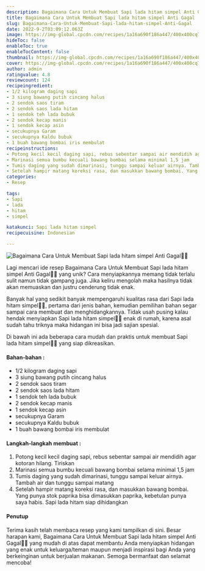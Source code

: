 ```yaml
---
description: Bagaimana Cara Untuk Membuat Sapi lada hitam simpel Anti Gagal"
title: Bagaimana Cara Untuk Membuat Sapi lada hitam simpel Anti Gagal
slug: Bagaimana-Cara-Untuk-Membuat-Sapi-lada-hitam-simpel-Anti-Gagal
date: 2022-9-2T03:09:12.063Z
image: https://img-global.cpcdn.com/recipes/1a16a690f186a447/400x400cq70/photo.jpg
hideToc: false
enableToc: true
enableTocContent: false
thumbnail: https://img-global.cpcdn.com/recipes/1a16a690f186a447/400x400cq70/photo.jpg
cover: https://img-global.cpcdn.com/recipes/1a16a690f186a447/400x400cq70/photo.jpg
author: admin
ratingvalue: 4.8
reviewcount: 124
recipeingredient:
- 1/2 kilogram daging sapi
- 3 siung bawang putih cincang halus
- 2 sendok saos tiram
- 2 sendok saos lada hitam
- 1 sendok teh lada bubuk
- 2 sendok kecap manis
- 1 sendok kecap asin
- secukupnya Garam
- secukupnya Kaldu bubuk
- 1 buah bawang bombai iris membulat
recipeinstructions:
- Potong kecil kecil daging sapi, rebus sebentar sampai air mendidih agar kotoran hilang. Tiriskan
- Marinasi semua bumbu kecuali bawang bombai selama minimal 1,5 jam
- Tumis daging yang sudah dimarinasi, tunggu sampai keluar airnya. Tambah air dan tunggu sampai matang
- Setelah hampir matang koreksi rasa, dan masukkan bawang bombai. Yang punya stok paprika bisa dimasukkan paprika, kebetulan punya saya habis. Sapi lada hitam siap dihidangkan
categories:
- Resep

tags:
- Sapi
- lada
- hitam
- simpel

katakunci: Sapi lada hitam simpel
recipecuisine: Indonesian

---
```


![Bagaimana Cara Untuk Membuat Sapi lada hitam simpel Anti Gagal👩‍🍳](https://img-global.cpcdn.com/recipes/1a16a690f186a447/400x400cq70/photo.jpg)

Lagi mencari ide resep Bagaimana Cara Untuk Membuat Sapi lada hitam simpel Anti Gagal👩‍🍳 yang unik? Cara menyiapkannya memang tidak terlalu sulit namun tidak gampang juga. Jika keliru mengolah maka hasilnya tidak akan memuaskan dan justru cenderung tidak enak.

Banyak hal yang sedikit banyak mempengaruhi kualitas rasa dari Sapi lada hitam simpel👩‍🍳, pertama dari jenis bahan, kemudian pemilihan bahan segar sampai cara membuat dan menghidangkannya. Tidak usah pusing kalau hendak menyiapkan Sapi lada hitam simpel👩‍🍳 enak di rumah, karena asal sudah tahu triknya maka hidangan ini bisa jadi sajian spesial.

Di bawah ini ada beberapa cara mudah dan praktis untuk membuat Sapi lada hitam simpel👩‍🍳 yang siap dikreasikan.

<!--inarticleads1-->

#### Bahan-bahan :

- 1/2 kilogram daging sapi
- 3 siung bawang putih cincang halus
- 2 sendok saos tiram
- 2 sendok saos lada hitam
- 1 sendok teh lada bubuk
- 2 sendok kecap manis
- 1 sendok kecap asin
- secukupnya Garam
- secukupnya Kaldu bubuk
- 1 buah bawang bombai iris membulat

<!--inarticleads2-->

#### Langkah-langkah membuat :

1. Potong kecil kecil daging sapi, rebus sebentar sampai air mendidih agar kotoran hilang. Tiriskan
1. Marinasi semua bumbu kecuali bawang bombai selama minimal 1,5 jam
1. Tumis daging yang sudah dimarinasi, tunggu sampai keluar airnya. Tambah air dan tunggu sampai matang
1. Setelah hampir matang koreksi rasa, dan masukkan bawang bombai. Yang punya stok paprika bisa dimasukkan paprika, kebetulan punya saya habis. Sapi lada hitam siap dihidangkan

#### Penutup

Terima kasih telah membaca resep yang kami tampilkan di sini. Besar harapan kami, Bagaimana Cara Untuk Membuat Sapi lada hitam simpel Anti Gagal👩‍🍳 yang mudah di atas dapat membantu Anda menyiapkan hidangan yang enak untuk keluarga/teman maupun menjadi inspirasi bagi Anda yang berkeinginan untuk berjualan makanan. Semoga bermanfaat dan selamat mencoba!